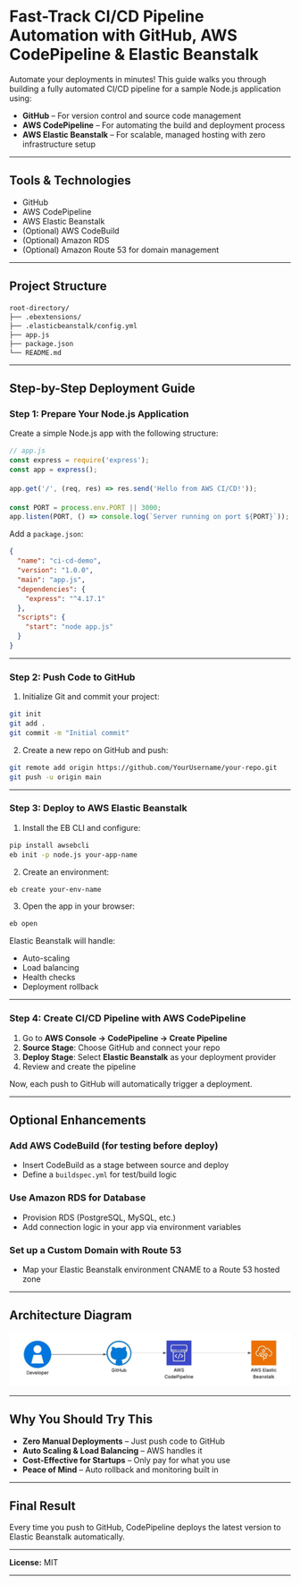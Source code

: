 # Fast-Track CI/CD Pipeline Automation with GitHub, AWS CodePipeline & Elastic Beanstalk

Automate your deployments in minutes! This guide walks you through building a fully automated CI/CD pipeline for a sample Node.js application using:

- **GitHub** – For version control and source code management
- **AWS CodePipeline** – For automating the build and deployment process
- **AWS Elastic Beanstalk** – For scalable, managed hosting with zero infrastructure setup

---

## Tools & Technologies

- GitHub
- AWS CodePipeline
- AWS Elastic Beanstalk
- (Optional) AWS CodeBuild
- (Optional) Amazon RDS
- (Optional) Amazon Route 53 for domain management

---

## Project Structure

```
root-directory/
├── .ebextensions/
├── .elasticbeanstalk/config.yml
├── app.js
├── package.json
└── README.md
```

---

## Step-by-Step Deployment Guide

### Step 1: Prepare Your Node.js Application

Create a simple Node.js app with the following structure:

```js
// app.js
const express = require('express');
const app = express();

app.get('/', (req, res) => res.send('Hello from AWS CI/CD!'));

const PORT = process.env.PORT || 3000;
app.listen(PORT, () => console.log(`Server running on port ${PORT}`));
```

Add a `package.json`:
```json
{
  "name": "ci-cd-demo",
  "version": "1.0.0",
  "main": "app.js",
  "dependencies": {
    "express": "^4.17.1"
  },
  "scripts": {
    "start": "node app.js"
  }
}
```

---

### Step 2: Push Code to GitHub

1. Initialize Git and commit your project:

```bash
git init
git add .
git commit -m "Initial commit"
```

2. Create a new repo on GitHub and push:

```bash
git remote add origin https://github.com/YourUsername/your-repo.git
git push -u origin main
```

---

### Step 3: Deploy to AWS Elastic Beanstalk

1. Install the EB CLI and configure:
```bash
pip install awsebcli
eb init -p node.js your-app-name
```

2. Create an environment:
```bash
eb create your-env-name
```

3. Open the app in your browser:
```bash
eb open
```

Elastic Beanstalk will handle:
- Auto-scaling
- Load balancing
- Health checks
- Deployment rollback

---

### Step 4: Create CI/CD Pipeline with AWS CodePipeline

1. Go to **AWS Console → CodePipeline → Create Pipeline**
2. **Source Stage**: Choose GitHub and connect your repo
3. **Deploy Stage**: Select **Elastic Beanstalk** as your deployment provider
4. Review and create the pipeline

Now, each push to GitHub will automatically trigger a deployment.

---

## Optional Enhancements

### Add AWS CodeBuild (for testing before deploy)
- Insert CodeBuild as a stage between source and deploy
- Define a `buildspec.yml` for test/build logic

### Use Amazon RDS for Database
- Provision RDS (PostgreSQL, MySQL, etc.)
- Add connection logic in your app via environment variables

### Set up a Custom Domain with Route 53
- Map your Elastic Beanstalk environment CNAME to a Route 53 hosted zone

---

## Architecture Diagram

![Architecture Diagram](blank1-diagram.jpeg)




---

## Why You Should Try This

-  **Zero Manual Deployments** – Just push code to GitHub
-  **Auto Scaling & Load Balancing** – AWS handles it
-  **Cost-Effective for Startups** – Only pay for what you use
-  **Peace of Mind** – Auto rollback and monitoring built in

---

##  Final Result

Every time you push to GitHub, CodePipeline deploys the latest version to Elastic Beanstalk automatically.

---


**License:** MIT


---

